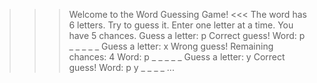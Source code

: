 >>> Welcome to the Word Guessing Game! <<<
The word has 6 letters. Try to guess it.
Enter one letter at a time. You have 5 chances.
Guess a letter: p
Correct guess!
Word: p _ _ _ _ _
Guess a letter: x
Wrong guess! Remaining chances: 4
Word: p _ _ _ _ _
Guess a letter: y
Correct guess!
Word: p y _ _ _ _
...
